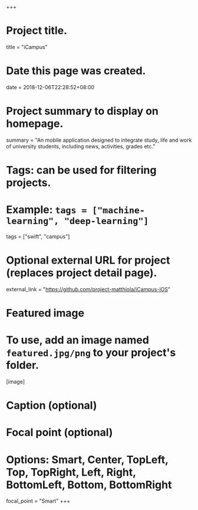 +++
# Project title.
title = "iCampus"

# Date this page was created.
date = 2018-12-06T22:28:52+08:00

# Project summary to display on homepage.
summary = "An mobile application designed to integrate study, life and work of university students, including news, activities, grades etc."

# Tags: can be used for filtering projects.
# Example: `tags = ["machine-learning", "deep-learning"]`
tags = ["swift", "campus"]

# Optional external URL for project (replaces project detail page).
external_link = "https://github.com/project-matthiola/iCampus-iOS"

# Featured image
# To use, add an image named `featured.jpg/png` to your project's folder. 
[image]
  # Caption (optional)

  # Focal point (optional)
  # Options: Smart, Center, TopLeft, Top, TopRight, Left, Right, BottomLeft, Bottom, BottomRight
  focal_point = "Smart"
+++
